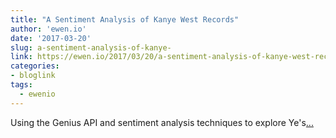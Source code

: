 ```yaml
---
title: "A Sentiment Analysis of Kanye West Records"
author: 'ewen.io'
date: '2017-03-20'
slug: a-sentiment-analysis-of-kanye-
link: https://ewen.io/2017/03/20/a-sentiment-analysis-of-kanye-west-records/
categories:
- bloglink
tags:
  - ewenio
---
```


Using the Genius API and sentiment analysis techniques to explore Ye's[... <i class="fas fa-external-link-alt"></i>](https://ewen.io/2017/03/20/a-sentiment-analysis-of-kanye-west-records/)

